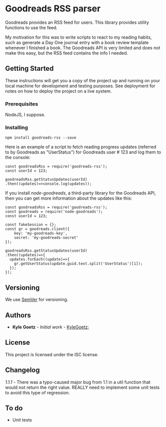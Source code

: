 # Goodreads RSS parser

Goodreads provides an RSS feed for users.
This library provides utility functions to use
the feed.

My motivation for this was to write
scripts to react to my reading habits, such as
generate a Day One journal entry with a book review
template whenever I finished a book. The Goodreads
API is very limited and does not make this easy, but
the RSS feed contains the info I needed.

## Getting Started

These instructions will get you a copy of the
project up and running on your local machine for
development and testing purposes. See deployment
for notes on how to deploy the project on a live
system.

### Prerequisites

NodeJS, I suppose.

### Installing

`npm install goodreads-rss --save`

Here is an example of a script to fetch reading
progress updates (referred to by Goodreads as
"UserStatus") for Goodreads user # 123 and log
them to the console:

```
const goodreadsRss = require('goodreads-rss');
const userId = 123;

goodreadsRss.getStatusUpdates(userId)
.then((updates)=>console.log(updates));
```

If you install *node-goodreads*, a third-party library
for the Goodreads API, then you can get more
information about the updates like this:

```
const goodreadsRss = require('goodreads-rss');
const goodreads = require('node-goodreads');
const userId = 123;

const fakeSession = {};
const gr = goodreads.client({
	key: 'my-goodreads-key',
	secret: 'my-goodreads-secret'
});

goodreadsRss.getStatusUpdates(userId)
.then((updates)=>{
  updates.forEach((update)=>{
    gr.getUserStatus(update.guid.text.split('UserStatus')[1]);
  });
});
```

## Versioning

We use [SemVer](http://semver.org/) for versioning.

## Authors

* **Kyle Goetz** - *Initial work* - [KyleGoetz](https://github.com/kylegoetz);

## License

This project is licensed under the ISC license.

## Changelog

*1.1.1* - There was a typo-caused major bug from 1.1 in a util function that would not
return the right value. REALLY need to implement some unit tests to avoid this type of regression.

## To do

* Unit tests
